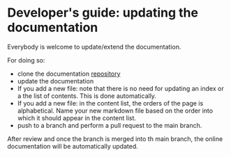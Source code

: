 # Developer's guide: updating the documentation

Everybody is welcome to update/extend the documentation.

For doing so:

- clone the documentation [repository](https://github.com/intelligent-soft-robots/pam_documentation)
- update the documentation
- If you add a new file: note that there is no need for updating an index or a the list of contents. This is done automatically.
- If you add a new file: in the content list, the orders of the page is alphabetical. Name your new markdown file based on the order into which it should appear in the content list.
- push to a branch and perform a pull request to the main branch.

After review and once the branch is merged into th main branch, the online documentation will be automatically updated.